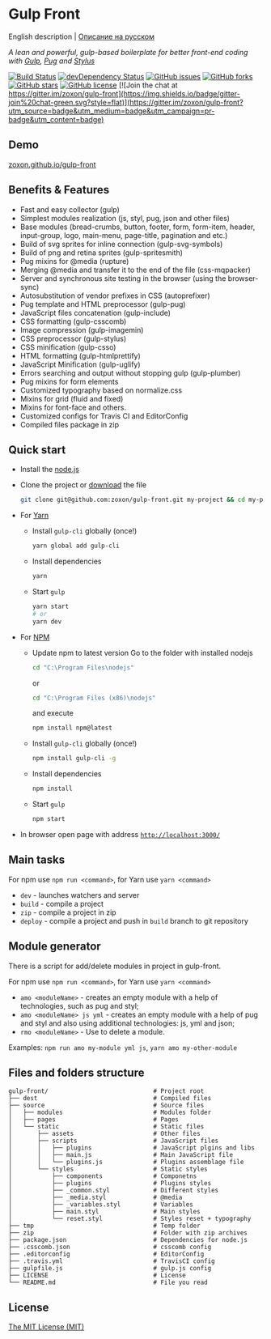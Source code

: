 # Gulp Front

English description | [Описание на русском](README_RU.md)

*A lean and powerful, gulp-based boilerplate for better front-end coding with [Gulp](http://gulpjs.com/), [Pug](https://pugjs.org/) and [Stylus](https://learnboost.github.io/stylus/)*

[![Build Status](https://api.travis-ci.org/zoxon/gulp-front.svg)](https://travis-ci.org/zoxon/gulp-front)
[![devDependency Status](https://david-dm.org/zoxon/gulp-front/dev-status.svg)](https://david-dm.org/zoxon/gulp-front#info=devDependencies)
[![GitHub issues](https://img.shields.io/github/issues/zoxon/gulp-front.svg?style=flat)](https://github.com/zoxon/gulp-front/issues)
[![GitHub forks](https://img.shields.io/github/forks/zoxon/gulp-front.svg?style=flat)](https://github.com/zoxon/gulp-front/network)
[![GitHub stars](https://img.shields.io/github/stars/zoxon/gulp-front.svg?style=flat)](https://github.com/zoxon/gulp-front/stargazers)
[![GitHub license](https://img.shields.io/badge/license-MIT-blue.svg?style=flat)](https://github.com/zoxon/gulp-front/blob/master/LICENSE)
[![Join the chat at https://gitter.im/zoxon/gulp-front](https://img.shields.io/badge/gitter-join%20chat-green.svg?style=flat)](https://gitter.im/zoxon/gulp-front?utm_source=badge&utm_medium=badge&utm_campaign=pr-badge&utm_content=badge)

## Demo
[zoxon.github.io/gulp-front](http://zoxon.github.io/gulp-front/)

## Benefits & Features

* Fast and easy collector (gulp)
* Simplest modules realization (js, styl, pug, json and other files) 
* Base modules (bread-crumbs, button, footer, form, form-item, header, input-group, logo, main-menu, page-title, pagination and etc.) 
* Build of svg sprites for inline connection (gulp-svg-symbols) 
* Build of png and retina sprites (gulp-spritesmith)
* Pug mixins for @media (rupture)
* Merging @media and transfer it to the end of the file (css-mqpacker)
* Server and synchronous site testing in the browser (using the browser-sync)
* Autosubstitution of vendor prefixes in CSS (autoprefixer)
* Pug template and HTML preprocessor (gulp-pug)
* JavaScript files concatenation (gulp-include)
* CSS formatting (gulp-csscomb)
* Image compression (gulp-imagemin)
* CSS preprocessor (gulp-stylus)
* CSS minification (gulp-csso)
* HTML formatting (gulp-htmlprettify)
* JavaScript Minification (gulp-uglify)
* Errors searching and output without stopping gulp (gulp-plumber)
* Pug mixins for form elements
* Customized typography based on normalize.css
* Mixins for grid (fluid and fixed)
* Mixins for font-face and others.
* Customized configs for Travis CI and EditorConfig
* Compiled files package in zip


## Quick start

* Install the [node.js](https://nodejs.org)
* Clone the project or [download](https://github.com/zoxon/gulp-front/archive/master.zip) the file

	```bash
	git clone git@github.com:zoxon/gulp-front.git my-project && cd my-project
	```

* For [Yarn](https://yarnpkg.com)
	- Install `gulp-cli` globally (once!)

		```bash
		yarn global add gulp-cli
		```

	- Install dependencies

		```bash
		yarn
		```

	- Start `gulp`

		```bash
		yarn start
		# or
		yarn dev
		```

* For [NPM](https://www.npmjs.com)
	- Update npm to latest version
		Go to the folder with installed nodejs

		```bash
		cd "C:\Program Files\nodejs"
		```

		or

		```bash
		cd "C:\Program Files (x86)\nodejs"
		```

		and execute

		```bash
		npm install npm@latest
		```

	- Install `gulp-cli` globally (once!)

		```bash
		npm install gulp-cli -g
		```

	- Install dependencies

		```bash
		npm install
		```

	- Start `gulp`

		```bash
		npm start
		```

* In browser open page with address [`http://localhost:3000/`](http://localhost:3000/)


## Main tasks

For npm use `npm run <command>`, for Yarn use `yarn <command>`

* `dev` - launches watchers and server
* `build` - compile a project
* `zip` - compile a project in zip
* `deploy` - compile a project and push in `build` branch to git repository

## Module generator

There is a script for add/delete modules in project in gulp-front.

For npm use `npm run <command>`, for Yarn use `yarn <command>`

* `amo <moduleName>` - creates an empty module with a help of technologies, such as pug and styl;
* `amo <moduleName> js yml` - creates an empty module with a help of pug and styl and also using additional technologies: js, yml and json;
* `rmo <moduleName>` - Use to delete a module.

Examples: `npm run amo my-module yml js`, `yarn amo my-other-module`


## Files and folders structure

```
gulp-front/                             # Project root
├── dest                                # Compiled files
├── source                              # Source files
│   ├── modules                         # Modules folder
│   ├── pages                           # Pages
│   └── static                          # Static files
│       ├── assets                      # Other files
│       ├── scripts                     # JavaScript files
│       │   ├── plugins                 # JavaScript plgins and libs
│       │   ├── main.js                 # Main JavaScript file
│       │   └── plugins.js              # Plugins assemblage file
│       └── styles                      # Static styles
│           ├── components              # Componetns
│           ├── plugins                 # Plugins styles
│           ├── _common.styl            # Different styles
│           ├── _media.styl             # @media
│           ├── _variables.styl         # Variables
│           ├── main.styl               # Main styles
│           └── reset.styl              # Styles reset + typography
├── tmp                                 # Temp folder
├── zip                                 # Folder with zip archives
├── package.json                        # Dependencies for node.js
├── .csscomb.json                       # csscomb config
├── .editorconfig                       # EditorConfig
├── .travis.yml                         # TravisCI config
├── gulpfile.js                         # gulp.js config
├── LICENSE                             # License
└── README.md                           # File you read
```

## License
[The MIT License (MIT)](LICENSE)
